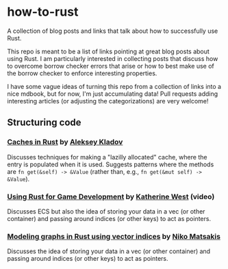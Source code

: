 # how-to-rust
A collection of blog posts and links that talk about how to successfully use Rust.

This repo is meant to be a list of links pointing at great blog posts about using Rust. I am particularly interested in collecting posts that discuss how to overcome borrow checker errors that arise or how to best make use of the borrow checker to enforce interesting properties.

I have some vague ideas of turning this repo from a collection of links into a nice mdbook, but for now, I'm just accumulating data! Pull requests adding interesting articles (or adjusting the categorizations) are very welcome!

## Structuring code

### [Caches in Rust](https://matklad.github.io//2022/06/11/caches-in-rust.html) by [Aleksey Kladov](https://github.com/matklad/)

Discusses techniques for making a "lazilly allocated" cache, where the entry is populated when it is used. Suggests patterns where the methods are `fn get(&self) -> &Value` (rather than, e.g., `fn get(&mut self) -> &Value`).

### [Using Rust for Game Development](https://www.youtube.com/watch?v=aKLntZcp27M) by [Katherine West](https://github.com/kyren) (video)

Discusses ECS but also the idea of storing your data in a vec (or other container) and passing around indices (or other keys) to act as pointers. 

### [Modeling graphs in Rust using vector indices](http://smallcultfollowing.com/babysteps/blog/2015/04/06/modeling-graphs-in-rust-using-vector-indices/) by [Niko Matsakis](https://github.com/nikomatsakis/)

Discusses the idea of storing your data in a vec (or other container) and passing around indices (or other keys) to act as pointers.
